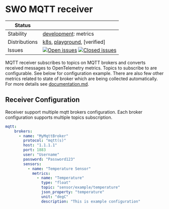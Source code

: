 # SWO MQTT receiver

<!-- status autogenerated section -->
| Status        |           |
| ------------- |-----------|
| Stability     | [development]: metrics   |
| Distributions | [k8s], [playground], [verified] |
| Issues        | [![Open issues](https://img.shields.io/github/issues-search/solarwinds/solarwinds-otel-collector-contrib?query=is%3Aissue%20is%3Aopen%20label%3Areceiver%2Fmqtt%20&label=open&color=orange&logo=opentelemetry)](https://github.com/solarwinds/solarwinds-otel-collector-contrib/issues?q=is%3Aopen+is%3Aissue+label%3Areceiver%2Fmqtt) [![Closed issues](https://img.shields.io/github/issues-search/solarwinds/solarwinds-otel-collector-contrib?query=is%3Aissue%20is%3Aclosed%20label%3Areceiver%2Fmqtt%20&label=closed&color=blue&logo=opentelemetry)](https://github.com/solarwinds/solarwinds-otel-collector-contrib/issues?q=is%3Aclosed+is%3Aissue+label%3Areceiver%2Fmqtt) |

[development]: https://github.com/open-telemetry/opentelemetry-collector/blob/main/docs/component-stability.md#development
[k8s]: https://github.com/open-telemetry/opentelemetry-collector-releases/tree/main/distributions/otelcol-k8s
[playground]: 
[verified]: 
<!-- end autogenerated section -->

MQTT receiver subscribes to topics on MQTT brokers and converts received messages to OpenTelemetry metrics.
Topics to subscribe to are configurable. See below for configuration example.
There are also few other metrics related to state of broker which are being collected automatically.
For more details see [documentation.md](./documentation.md).

## Receiver Configuration

Receiver support multiple mqtt brokers configuration. Each broker configuration supports multiple topics subscription.

```yaml
mqtt:
    brokers:
      - name: "MyMqttBroker"
        protocol: "mqtt(s)"
        host: "1.1.1.1"
        port: 1883
        user: "Username"
        password: "Password123"
        sensors:
          - name: "Temperature Sensor"
            metrics:
              - name: "Temperature"
                type: "float"
                topic: "sensor/example/temperature"
                json_property: "temperature"
                unit: "degC"
                description: "This is example configuration"
```
